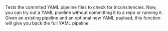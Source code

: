 Tests the commited YAML pipeline files to check for inconsitencies. Now, you can try out a YAML pipeline without committing it to a repo or running it. Given an existing pipeline and an optional new YAML payload, this function will give you back the full YAML pipeline.